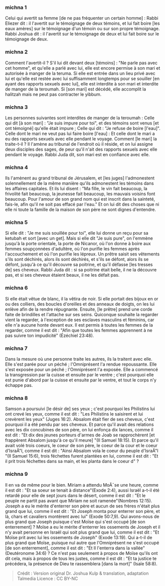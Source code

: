 
### michna 1
Celui qui avertit sa femme [de ne pas fréquenter un certain homme] : Rabbi Eliezer dit : il l'avertit sur le témoignage de deux témoins, et lui fait boire [les eaux amères] sur le témoignage d'un témoin ou sur son propre témoignage. Rabbi Joshua dit : il l'avertit sur le témoignage de deux et lui fait boire sur le témoignage de deux.

### michna 2
Comment l'avertit-il ? S'il lui dit devant deux [témoins] : "Ne parle pas avec cet homme", et qu'elle a parlé avec lui, elle est encore permise à son mari et autorisée à manger de la teruma. Si elle est entrée dans un lieu privé avec lui et qu'elle est restée avec lui suffisamment longtemps pour se souiller [en ayant des rapports sexuels avec lui], elle est interdite à son mari et interdite de manger de la teroumah. Si [son mari] est décédé, elle accomplit la halitzah mais ne peut pas contracter le yibbum.

### michna 3
Les personnes suivantes sont interdites de manger de la teroumah : Celle qui dit [à son mari] : "Je suis impure pour toi", et des témoins sont venus [et ont témoigné] qu'elle était impure ; Celle qui dit : "Je refuse de boire [l'eau]". Celle dont le mari ne veut pas lui faire boire [l'eau] : Et celle dont le mari a eu des rapports sexuels avec elle pendant le voyage. Comment [le mari] la traite-t-il ? Il l'amène au tribunal de l'endroit où il réside, et on lui assigne deux disciples des sages, de peur qu'il n'ait des rapports sexuels avec elle pendant le voyage. Rabbi Juda dit, son mari est en confiance avec elle.

### michna 4
Ils l'amènent au grand tribunal de Jérusalem, et [les juges] l'admonestent solennellement de la même manière qu'ils admonestent les témoins dans les affaires capitales. Et ils lui disent : "Ma fille, le vin fait beaucoup, la frivolité fait beaucoup, la jeunesse fait beaucoup, les mauvais voisins font beaucoup. Pour l'amour de son grand nom qui est inscrit dans la sainteté, fais-le, afin qu'il ne soit pas effacé par l'eau." Et on lui dit des choses que ni elle ni toute la famille de la maison de son père ne sont dignes d'entendre.

### michna 5
Si elle dit : "Je me suis souillée pour toi", elle lui donne un reçu pour sa ketubah et sort [avec un get]. Mais si elle dit "Je suis pure", on l'emmène jusqu'à la porte orientale, la porte de Nicanor, où l'on donne à boire aux femmes soupçonnées d'adultère, où l'on purifie les femmes après l'accouchement et où l'on purifie les lépreux. Un prêtre saisit ses vêtements s'ils sont déchirés, alors ils sont déchirés, et s'ils se défont, alors ils se défont, jusqu'à ce qu'il découvre sa poitrine, et qu'il défasse [les tresses de] ses cheveux. Rabbi Juda dit : si sa poitrine était belle, il ne la découvre pas, et si ses cheveux étaient beaux, il ne les défait pas.

### michna 6
Si elle était vêtue de blanc, il la vêtira de noir. Si elle portait des bijoux en or ou des colliers, des boucles d'oreilles et des anneaux de doigts, on les lui enlève afin de la rendre répugnante. Ensuite, [le prêtre] prend une corde faite de brindilles et l'attache sur ses seins. Quiconque souhaite la regarder vient la regarder, à l'exception de ses esclaves masculins et féminins, car elle n'a aucune honte devant eux. Il est permis à toutes les femmes de la regarder, comme il est dit : "Afin que toutes les femmes apprennent à ne pas suivre ton impudicité" (Ézéchiel 23:48).

### michna 7
Dans la mesure où une personne traite les autres, ils la traitent avec elle. Elle s'est parée pour un péché ; l'Omniprésent l'a rendue repoussante. Elle s'est exposée pour un péché ; l'Omniprésent l'a exposée. Elle a commencé la transgression par la cuisse et ensuite par le ventre ; c'est pourquoi elle est punie d'abord par la cuisse et ensuite par le ventre, et tout le corps n'y échappe pas.

### michna 8
Samson a poursuivi [le désir de] ses yeux ; c'est pourquoi les Philistins lui ont crevé les yeux, comme il est dit : "Les Philistins le saisirent et lui crevèrent les yeux" (Juges 16:2). Absalom était fier de ses cheveux, c'est pourquoi il a été pendu par ses cheveux. Et parce qu'il avait des relations avec les dix concubines de son père, on lui enfonça dix lances, comme il est dit : "Et dix des jeunes porteurs d'armes de Joab se rapprochèrent [et frappèrent Absalom jusqu'à ce qu'il meure] "(II Samuel 18:15). Et parce qu'il avait volé trois coeurs, le coeur de son père, le coeur de la cour et le coeur d'IsraÃ"l, comme il est dit : "Ainsi Absalom vola le coeur du peuple d'IsraÃ"l "(II Samuel 15:6), trois féchettes furent plantées en lui, comme il est dit : "Et il prit trois féchettes dans sa main, et les planta dans le coeur d" ?

### michna 9
Il en va de même pour le bien. Miriam a attendu MoÃ¯se une heure, comme il est dit : "Et sa soeur se tenait à distance"(Exode 2:4), aussi Israël a-t-il été retardé pour elle de sept jours dans le désert, comme il est dit : "Et le peuple ne partit pas avant que Miriam ne soit ramenée"(Nombres 12:15). Joseph a eu le mérite d'enterrer son père et aucun de ses frères n'était plus grand que lui, comme il est dit : "Et Joseph monta pour enterrer son père, et là, chars et cavaliers montèrent avec lui" (Exode 50:7,9). Qui avons-nous de plus grand que Joseph puisque c'est Moïse qui s'est occupé [de son enterrement] ? Moïse a eu le mérite d'enterrer les ossements de Joseph et il n'y avait personne en Israël qui soit plus grand que lui, comme il est dit : "Et Moïse prit avec lui les ossements de Joseph" (Exode 13:19).   Qui a-t-il de plus grand que Moïse, puisque nul autre que l'Omniprésent ne s'est occupé [de son enterrement], comme il est dit : "Et Il l'enterra dans la vallée" (Deutéronome 34:6) ? Ce n'est pas seulement à propos de Moïse qu'ils ont dit cela, mais à propos de tous les justes, comme il est dit : "Et ta justice te précédera, la présence de Dieu te rassemblera [dans la mort]" (Isaïe 58:8).

>Crédit : Version original Dr. Joshua Kulp & translation, adaptation Talmedia
>Licence : CC BY-NC